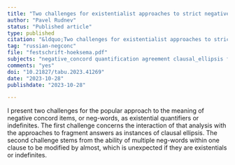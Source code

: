 ```yaml
---
title: "Two challenges for existentialist approaches to strict negative concord"
author: "Pavel Rudnev"
status: "Published article"
type: published
citation: "&ldquo;Two challenges for existentialist approaches to strict negative concord.&rdquo; <em>TABU: Bulletin voor Taalwetenschap</em> 2024 Special Issue ‘Festschrift for Jack Hoeksema -- Festschrift voor Jack Hoeksema, 312--328."
tag: "russian-negconc"
file: "festschrift-hoeksema.pdf"
subjects: "negative_concord quantification agreement clausal_ellipsis fragment_answers syntax_semantics_interface"
comments: "yes"
doi: "10.21827/tabu.2023.41269"
date: "2023-10-28"
publishdate: "2023-10-28"

---
```



I present two challenges for the popular approach to the meaning of negative concord items, or neg-words, as existential quantifiers or indefinites. The first challenge concerns the interaction of that analysis with the approaches to fragment answers as instances of clausal ellipsis. The second challenge stems from the ability of multiple neg-words within one clause to be modified by almost, which is unexpected if they are existentials or indefinites.
